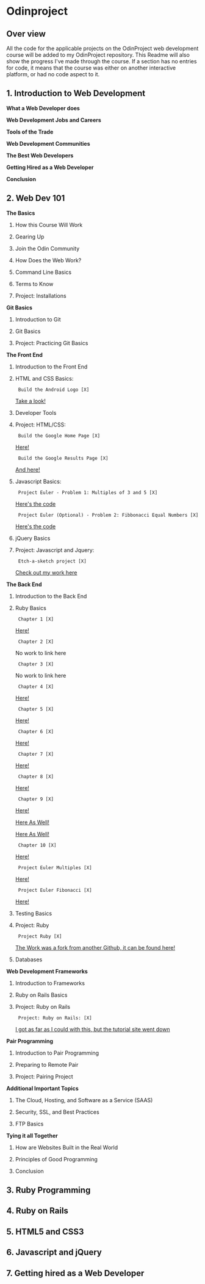 # Odinproject

## Over view

All the code for the applicable projects on the OdinProject web development course will be added to my OdinProject repository.
This Readme will also show the progress I've made through the course.
If a section has no entries for code, it means that the course was either on another interactive platform, or had no code aspect to it.

## 1. Introduction to Web Development

**What a Web Developer does**

**Web Development Jobs and Careers**

**Tools of the Trade**

**Web Development Communities**

**The Best Web Developers**

**Getting Hired as a Web Developer**

**Conclusion**

## 2. Web Dev 101

**The Basics**

1. How this Course Will Work

2. Gearing Up

3. Join the Odin Community

4. How Does the Web Work?

5. Command Line Basics

6. Terms to Know

7. Project: Installations

**Git Basics**

1. Introduction to Git

2. Git Basics

3. Project: Practicing Git Basics

**The Front End**

1. Introduction to the Front End

2. HTML and CSS Basics:
    
        Build the Android Logo [X] 
    <a href="https://github.com/OJBridger/Odinproject/tree/master/Web%20Dev%20101/Android%20Logo">Take a look!</a>
    
3. Developer Tools
            
4. Project: HTML/CSS:
    
        Build the Google Home Page [X] 
    <a href="https://github.com/OJBridger/Odinproject/tree/master/Web%20Dev%20101/Google%20Home%20Page/Home%20Page">Here!</a>
        
        Build the Google Results Page [X] 
    <a href="https://github.com/OJBridger/Odinproject/tree/master/Web%20Dev%20101/Google%20Home%20Page/Results%20Page">And here!</a>
           
5. Javascript Basics:

        Project Euler - Problem 1: Multiples of 3 and 5 [X] 
    <a href="https://github.com/OJBridger/Odinproject/blob/master/Web%20Dev%20101/Javascript%20Basics/multiples.js">Here's the code</a>

        Project Euler (Optional) - Problem 2: Fibbonacci Equal Numbers [X] 
    <a href="https://github.com/OJBridger/Odinproject/blob/master/Web%20Dev%20101/Javascript%20Basics/fibonacci.js">Here's the code</a>
    
6. jQuery Basics

7. Project: Javascript and Jquery:

        Etch-a-sketch project [X] 
    <a href="https://github.com/OJBridger/Odinproject/tree/master/Web%20Dev%20101/Etchasketch">Check out my work here</a>
        
**The Back End**

1. Introduction to the Back End

2. Ruby Basics

        Chapter 1 [X]
    <a href="https://github.com/OJBridger/Odinproject/blob/master/Web%20Dev%20101/Ruby%20Basics/C1problemset.rb">Here!</a>

        Chapter 2 [X]
        
    No work to link here

        Chapter 3 [X]
        
    No work to link here     

        Chapter 4 [X]
    <a href="https://github.com/OJBridger/Odinproject/blob/master/Web%20Dev%20101/Ruby%20Basics/C4problemset.rb">Here!</a>

        Chapter 5 [X]
    <a href="https://github.com/OJBridger/Odinproject/blob/master/Web%20Dev%20101/Ruby%20Basics/C5problemset.rb">Here!</a>

        Chapter 6 [X]
    <a href="https://github.com/OJBridger/Odinproject/blob/master/Web%20Dev%20101/Ruby%20Basics/C6problemset.rb">Here!</a>

        Chapter 7 [X]
    <a href="https://github.com/OJBridger/Odinproject/blob/master/Web%20Dev%20101/Ruby%20Basics/C7problemset.rb">Here!</a>

        Chapter 8 [X]
    <a href="https://github.com/OJBridger/Odinproject/blob/master/Web%20Dev%20101/Ruby%20Basics/C8problemset.rb">Here!</a>

        Chapter 9 [X]
    <a href="https://github.com/OJBridger/Odinproject/blob/master/Web%20Dev%20101/Ruby%20Basics/C9problemset.rb">Here!</a>
    
    <a href="https://github.com/OJBridger/Odinproject/blob/master/Web%20Dev%20101/Ruby%20Basics/C9problemset2.rb">Here As Well!</a>
    
    <a href="https://github.com/OJBridger/Odinproject/blob/master/Web%20Dev%20101/Ruby%20Basics/C9problemset3.rb">Here As Well!</a>

        Chapter 10 [X]
    <a href="https://github.com/OJBridger/Odinproject/blob/master/Web%20Dev%20101/Ruby%20Basics/C10problemset.rb">Here!</a>

        Project Euler Multiples [X]
    <a href="https://github.com/OJBridger/Odinproject/blob/master/Web%20Dev%20101/Ruby%20Basics/multiples.rb">Here!</a>

        Project Euler Fibonacci [X]
    <a href="https://github.com/OJBridger/Odinproject/blob/master/Web%20Dev%20101/Ruby%20Basics/fibonacci.rb">Here!</a>


3. Testing Basics

4. Project: Ruby

        Project Ruby [X]
    <a href="https://github.com/OJBridger/learn_ruby">The Work was a fork from another Github, it can be found here!</a>

5. Databases

**Web Development Frameworks**

1. Introduction to Frameworks

2. Ruby on Rails Basics

3. Project: Ruby on Rails

        Project: Ruby on Rails: [X]
   <a href="https://github.com/OJBridger/Railsproject">I got as far as I could with this, but the tutorial site went down</a>

**Pair Programming**

1. Introduction to Pair Programming

2. Preparing to Remote Pair

3. Project: Pairing Project

**Additional Important Topics**

1. The Cloud, Hosting, and Software as a Service (SAAS)

2. Security, SSL, and Best Practices

3. FTP Basics

**Tying it all Together**

1. How are Websites Built in the Real World

2. Principles of Good Programming

3. Conclusion
        
## 3. Ruby Programming

## 4. Ruby on Rails

## 5. HTML5 and CSS3

## 6. Javascript and jQuery

## 7. Getting hired as a Web Developer

